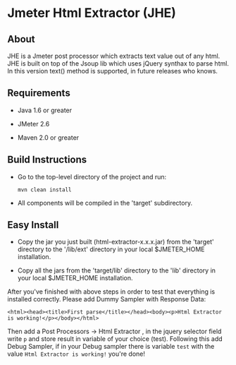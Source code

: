 Jmeter Html Extractor (JHE)
=======================
  
About
-----------------------

JHE is a Jmeter post processor which extracts text value out of any html. JHE is built on top of the Jsoup lib which uses jQuery synthax to parse html. 
In this version text() method is supported, in future releases who knows.

Requirements
-----------------------

+	Java 1.6 or greater

+ 	JMeter 2.6

+	Maven 2.0 or greater


Build Instructions
-----------------------

-	Go to the top-level directory of the project and run:  
	```
	mvn clean install
	```	 
-	All components will be compiled in the 'target' subdirectory.

Easy Install
-----------------------

-	Copy the jar you just built (html-extractor-x.x.x.jar) 
	from the 'target' directory to the '/lib/ext' directory in your 
	local $JMETER_HOME installation.
	
-	Copy all the jars from the 'target/lib' directory to the 'lib' 
	directory in your local $JMETER_HOME installation.

After you've finished with above steps in order to test that everything is installed correctly. Please add Dummy Sampler with Response Data:
```
<html><head><title>First parse</title></head><body><p>Html Extractor is working!</p></body></html>
```
Then add a Post Processors -> Html Extractor , in the jquery selector field write ```p``` and store result in variable of your choice (test).
Following this add Debug Sampler, if in your Debug sampler there is variable ```test``` with the value ```Html Extractor is working!``` you're done!